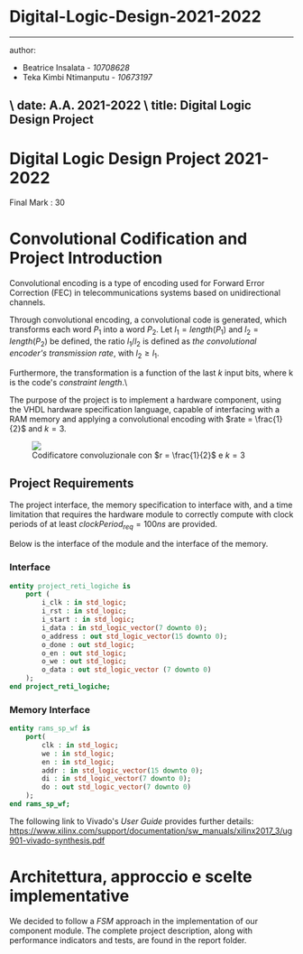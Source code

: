 # Digital-Logic-Design-2021-2022
---
author:
- Beatrice Insalata - *10708628*
- Teka Kimbi Ntimanputu - *10673197*

\\ date: A.A. 2021-2022
\\ title: Digital Logic Design Project
---
# Digital Logic Design Project 2021-2022
Final Mark : 30


# Convolutional Codification and Project Introduction
Convolutional encoding is a type of encoding used for Forward Error Correction (FEC) in telecommunications systems based on unidirectional channels.

Through convolutional encoding, a convolutional code is generated, which transforms each word $P_1$ into a word $P_2$. Let $l_1 = length (P_1)$ and $l_2 = length (P_2)$ be defined, the ratio $l_1/l_2$ is defined as  *the convolutional encoder's transmission rate*, with $l_2 \geq l_1$.

Furthermore, the transformation is a function of the last $k$ input bits, where k is the code's *constraint length*.\

The purpose of the project is to implement a hardware component, using the VHDL hardware specification language, capable of interfacing with a RAM memory and applying a convolutional encoding with $rate = \frac{1}{2}$ and $k = 3$.

<figure id="codificatore_convoluzionale_image">
<img src="report/latex/convolutore_image.png" />
<figcaption>Codificatore convoluzionale con <span class="math inline">$r
= \frac{1}{2}$</span> e <span
class="math inline"><em>k</em> = 3</span></figcaption>
</figure>

## Project Requirements

The project interface, the memory specification to interface with, and a time limitation that requires the hardware module to correctly compute with clock periods of at least $clockPeriod_{req} = 100ns$ are provided.

Below is the interface of the module and the interface of the memory.

### Interface

``` vhdl
entity project_reti_logiche is
    port (
        i_clk : in std_logic;
        i_rst : in std_logic;
        i_start : in std_logic;
        i_data : in std_logic_vector(7 downto 0);
        o_address : out std_logic_vector(15 downto 0);
        o_done : out std_logic;
        o_en : out std_logic;
        o_we : out std_logic;
        o_data : out std_logic_vector (7 downto 0)
    );
end project_reti_logiche;
```

### Memory Interface

``` vhdl
entity rams_sp_wf is
    port(
        clk : in std_logic;
        we : in std_logic;
        en : in std_logic;
        addr : in std_logic_vector(15 downto 0);
        di : in std_logic_vector(7 downto 0);
        do : out std_logic_vector(7 downto 0)
    );
end rams_sp_wf;
```

The following link to Vivado's *User Guide* provides further details:
<https://www.xilinx.com/support/documentation/sw_manuals/xilinx2017_3/ug901-vivado-synthesis.pdf>

# Architettura, approccio e scelte implementative

We decided to follow a *FSM* approach in the implementation of our component module. The complete project description, along with performance indicators and tests, are found in the report folder.
